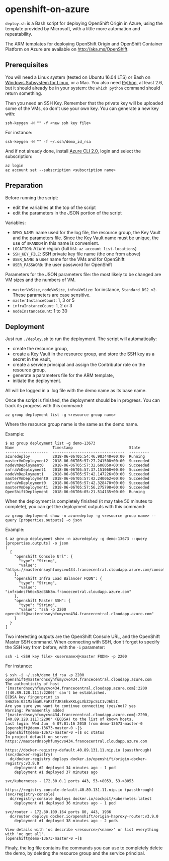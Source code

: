 # openshift-on-azure

`deploy.sh` is a Bash script for deploying OpenShift Origin in Azure, using the template provided by Microsoft, with a little more automation and repeatability.

The ARM templates for deploying OpenShift Origin and OpenShift Container Platform on Azure are available on http://aka.ms/OpenShift.

## Prerequisites

You will need a Linux system (tested on Ubuntu 16.04 LTS) or Bash on [Windows Subsystem for Linux](https://msdn.microsoft.com/en-us/commandline/wsl/about "Windows Subsystem for Linux Documentation"), or a Mac. You also need [Python](https://www.python.org/), at least 2.6, but it should already be in your system: the `which python` command should return something.

Then you need an SSH Key. Remember that the private key will be uploaded some of the VMs, so don't use your own key. You can generate a new key with:
```
ssh-keygen -N "" -f <new ssh key file>
```
For instance:
```
ssh-keygen -N "" -f ~/.ssh/demo_id_rsa
```

And if not already done, install [Azure CLI 2.0](https://docs.microsoft.com/en-us/cli/azure/install-azure-cli?view=azure-cli-latest "Install Azure CLI 2.0"), login and select the subscription:
```
az login
az account set --subscription <subscription name>
```

## Preparation

Before running the script:
- edit the variables at the top of the script
- edit the parameters in the JSON portion of the script

Variables:
- `DEMO_NAME`: name used for the log file, the resource group, the Key Vault and the parameters file. Since the Key Vault name must be unique, the use of `$RANDOM` in this name is convenient.
- `LOCATION`: Azure region (full list: `az account list-locations`)
- `SSH_KEY_FILE`: SSH private key file name (the one from above)
- `USER_NAME`: a user name for the VMs and for OpenShift
- `USER_PASSWORD`: the user password for OpenShift

Parameters for the JSON parameters file: the most likely to be changed are VM sizes and the numbers of VM.
- `masterVmSize`, `nodeVmSize`, `infraVmSize`: for instance, `Standard_DS2_v2`. These parameters are case sensitive.
- `masterInstanceCount`: 1, 3 or 5
- `infraInstanceCount`: 1, 2 or 3
- `nodeInstanceCount`: 1 to 30

## Deployment

Just run `./deploy.sh` to run the deployment. The script will automatically:
- create the resource group,
- create a Key Vault in the resource group, and store the SSH key as a secret in the vault,
- create a service principal and assign the Contributor role on the resource group,
- generate a parameters file for the ARM template,
- initiate the deployment.

All will be logged in a .log file with the demo name as its base name.

Once the script is finished, the deployment should be in progress. You can track its progress with this command:
```
az group deployment list -g <resource group name>
```
Where the resource group name is the same as the demo name.

Example:
```
$ az group deployment list -g demo-13673
Name                 Timestamp                         State
-------------------  --------------------------------  ---------
azuredeploy          2018-06-06T05:54:46.983440+00:00  Running
masterVmDeployment2  2018-06-06T05:57:27.241508+00:00  Succeeded
nodeVmDeployment0    2018-06-06T05:57:32.606050+00:00  Succeeded
infraVmDeployment1   2018-06-06T05:57:37.151068+00:00  Succeeded
nodeVmDeployment1    2018-06-06T05:57:42.147226+00:00  Succeeded
masterVmDeployment0  2018-06-06T05:57:42.240062+00:00  Succeeded
infraVmDeployment0   2018-06-06T05:57:42.328470+00:00  Succeeded
masterVmDeployment1  2018-06-06T05:57:56.275798+00:00  Succeeded
OpenShiftDeployment  2018-06-06T06:05:21.514135+00:00  Running
```

When the deployment is completely finished (it may take 50 minutes to complete), you can get the deployment outputs with this command:
```
az group deployment show -n azuredeploy -g <resource group name> --query [properties.outputs] -o json
```
Example:
```
$ az group deployment show -n azuredeploy -g demo-13673 --query [properties.outputs] -o json
[
  {
    "openshift Console Url": {
      "type": "String",
      "value": "https://masterdnsoyhfumycvo434.francecentral.cloudapp.azure.com/console"
    },
    "openshift Infra Load Balancer FQDN": {
      "type": "String",
      "value": "infradnsfh6ox5zd36h3m.francecentral.cloudapp.azure.com"
    },
    "openshift Master SSH": {
      "type": "String",
      "value": "ssh -p 2200 openshift@masterdnsoyhfumycvo434.francecentral.cloudapp.azure.com"
    }
  }
]
```

Two interesting outputs are the OpenShift Console URL, and the OpenShift Master SSH command. When connecting with SSH, don't forget to specify the SSH key from before, with the `-i` parameter:
```
ssh -i <SSH key file> <username>@<master FQDN> -p 2200
```
For instance:
```
$ ssh -i ~/.ssh/demo_id_rsa -p 2200 openshift@masterdnsoyhfumycvo434.francecentral.cloudapp.azure.com 
The authenticity of host '[masterdnsoyhfumycvo434.francecentral.cloudapp.azure.com]:2200 ([40.89.128.111]:2200)' can't be established.
ECDSA key fingerprint is SHA256:021MalmaKLFaPZfYJKSEhxKKLgLVbZJpcSLC1vJ6b5I.
Are you sure you want to continue connecting (yes/no)? yes
Warning: Permanently added '[masterdnsoyhfumycvo434.francecentral.cloudapp.azure.com]:2200,[40.89.128.111]:2200' (ECDSA) to the list of known hosts.
Last login: Wed Jun  6 07:01:16 2018 from demo-13673-master-0
[openshift@demo-13673-master-0 ~]$ 
[openshift@demo-13673-master-0 ~]$ oc status
In project default on server https://masterdnsoyhfumycvo434.francecentral.cloudapp.azure.com

https://docker-registry-default.40.89.131.11.nip.io (passthrough) (svc/docker-registry)
  dc/docker-registry deploys docker.io/openshift/origin-docker-registry:v3.9.0 
    deployment #2 deployed 34 minutes ago - 1 pod
    deployment #1 deployed 37 minutes ago

svc/kubernetes - 172.30.0.1 ports 443, 53->8053, 53->8053

https://registry-console-default.40.89.131.11.nip.io (passthrough) (svc/registry-console)
  dc/registry-console deploys docker.io/cockpit/kubernetes:latest 
    deployment #1 deployed 36 minutes ago - 1 pod

svc/router - 172.30.109.164 ports 80, 443, 1936
  dc/router deploys docker.io/openshift/origin-haproxy-router:v3.9.0 
    deployment #1 deployed 38 minutes ago - 2 pods

View details with 'oc describe <resource>/<name>' or list everything with 'oc get all'.
[openshift@demo-13673-master-0 ~]$
```

Finaly, the log file contains the commands you can use to completely delete the demo, by deleting the resource group and the service principal.
